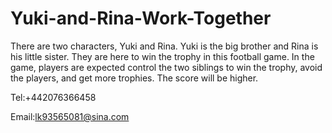 # Yuki-and-Rina-Work-Together

There are two characters, Yuki and Rina. Yuki is the big brother and Rina is his little sister. They are here to win the trophy in this football game. 
In the game, players are expected control the two siblings to win the trophy, avoid the players, and get more trophies. The score will be higher.

Tel:+442076366458

Email:lk93565081@sina.com

